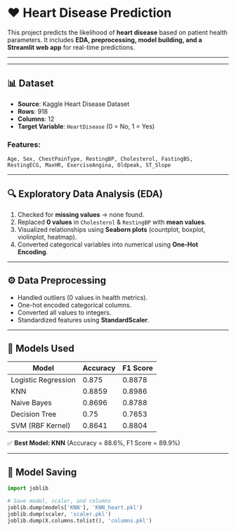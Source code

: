 # ❤️ Heart Disease Prediction

This project predicts the likelihood of **heart disease** based on patient health parameters. It includes **EDA, preprocessing, model building, and a Streamlit web app** for real-time predictions.

---

---

## 📊 Dataset

- **Source**: Kaggle Heart Disease Dataset  
- **Rows**: 918  
- **Columns**: 12  
- **Target Variable**: `HeartDisease` (0 = No, 1 = Yes)  

### Features:
`Age, Sex, ChestPainType, RestingBP, Cholesterol, FastingBS, RestingECG, MaxHR, ExerciseAngina, Oldpeak, ST_Slope`

---

## 🔍 Exploratory Data Analysis (EDA)

1. Checked for **missing values** → none found.  
2. Replaced **0 values** in `Cholesterol` & `RestingBP` with **mean values**.  
3. Visualized relationships using **Seaborn plots** (countplot, boxplot, violinplot, heatmap).  
4. Converted categorical variables into numerical using **One-Hot Encoding**.

---

## ⚙️ Data Preprocessing

- Handled outliers (0 values in health metrics).  
- One-hot encoded categorical columns.  
- Converted all values to integers.  
- Standardized features using **StandardScaler**.

---

## 🤖 Models Used

| Model                  | Accuracy | F1 Score |
|-------------------------|----------|----------|
| Logistic Regression     | 0.875    | 0.8878   |
| KNN                     | 0.8859   | 0.8986   |
| Naive Bayes             | 0.8696   | 0.8788   |
| Decision Tree           | 0.75   | 0.7653   |
| SVM (RBF Kernel)        | 0.8641   | 0.8804   |

✅ **Best Model: KNN** (Accuracy = 88.6%, F1 Score = 89.9%)

---

## 💾 Model Saving

```python
import joblib

# Save model, scaler, and columns
joblib.dump(models['KNN'], 'KNN_heart.pkl')
joblib.dump(scaler, 'scaler.pkl')
joblib.dump(X.columns.tolist(), 'columns.pkl')


